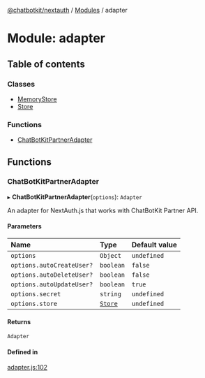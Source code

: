 [@chatbotkit/nextauth](../README.md) / [Modules](../modules.md) / adapter

# Module: adapter

## Table of contents

### Classes

- [MemoryStore](../classes/adapter.MemoryStore.md)
- [Store](../classes/adapter.Store.md)

### Functions

- [ChatBotKitPartnerAdapter](adapter.md#chatbotkitpartneradapter)

## Functions

### ChatBotKitPartnerAdapter

▸ **ChatBotKitPartnerAdapter**(`options`): `Adapter`

An adapter for NextAuth.js that works with ChatBotKit Partner API.

#### Parameters

| Name | Type | Default value |
| :------ | :------ | :------ |
| `options` | `Object` | `undefined` |
| `options.autoCreateUser?` | `boolean` | `false` |
| `options.autoDeleteUser?` | `boolean` | `false` |
| `options.autoUpdateUser?` | `boolean` | `true` |
| `options.secret` | `string` | `undefined` |
| `options.store` | [`Store`](../classes/adapter.Store.md) | `undefined` |

#### Returns

`Adapter`

#### Defined in

[adapter.js:102](https://github.com/chatbotkit/node-sdk/blob/main/packages/nextauth/src/adapter.js#L102)
